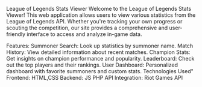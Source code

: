 League of Legends Stats Viewer
Welcome to the League of Legends Stats Viewer! This web application allows users to view various statistics from the League of Legends API. Whether you're tracking your own progress or scouting the competition, our site provides a comprehensive and user-friendly interface to access and analyze in-game data.

Features:
  Summoner Search: Look up statistics by summoner name.
  Match History: View detailed information about recent matches.
  Champion Stats: Get insights on champion performance and popularity.
  Leaderboard: Check out the top players and their rankings.
  User Dashboard: Personalized dashboard with favorite summoners and custom stats.
Technologies Used"
  Frontend: HTML,CSS
  Backend: JS PHP
  API Integration: Riot Games API
